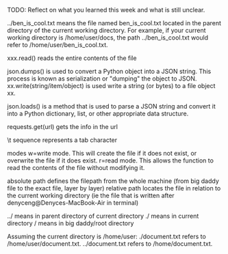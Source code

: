 TODO: Reflect on what you learned this week and what is still unclear.

../ben_is_cool.txt means the file named ben_is_cool.txt located in the parent directory of the current working directory. For example, if your current working directory is /home/user/docs, the path ../ben_is_cool.txt would refer to /home/user/ben_is_cool.txt.

xxx.read() reads the entire contents of the file

json.dumps() is used to convert a Python object into a JSON string. This process is known as serialization or "dumping" the object to JSON.
xx.write(string/item/object) is used write a string (or bytes) to a file object xx.

json.loads() is a method that is used to parse a JSON string and convert it into a Python dictionary, list, or other appropriate data structure.

requests.get(url) gets the info in the url

\t sequence represents a tab character

modes
w=write mode. This will create the file if it does not exist, or overwrite the file if it does exist.
r=read mode. This allows the function to read the contents of the file without modifying it.

absolute path defines the filepath from the whole machine (from big daddy file to the exact file, layer by layer)
relative path locates the file in relation to the current working directory (ie the file that is written after denyceng@Denyces-MacBook-Air in terminal)

../ means in parent directory of current directory
./ means in current directory
/ means in big daddy/root directory

Assuming the current directory is /home/user:
./document.txt refers to /home/user/document.txt.
../document.txt refers to /home/document.txt.
